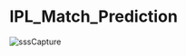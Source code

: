 ﻿# IPL_Match_Prediction
![sssCapture](https://github.com/user-attachments/assets/95a7e786-b974-4f99-a800-6a1cf32a4637)

